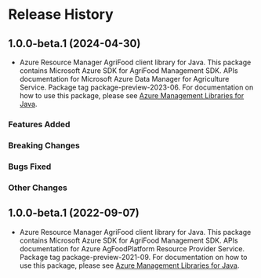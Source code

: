# Release History

## 1.0.0-beta.1 (2024-04-30)

- Azure Resource Manager AgriFood client library for Java. This package contains Microsoft Azure SDK for AgriFood Management SDK. APIs documentation for Microsoft Azure Data Manager for Agriculture Service. Package tag package-preview-2023-06. For documentation on how to use this package, please see [Azure Management Libraries for Java](https://aka.ms/azsdk/java/mgmt).

### Features Added

### Breaking Changes

### Bugs Fixed

### Other Changes

## 1.0.0-beta.1 (2022-09-07)

- Azure Resource Manager AgriFood client library for Java. This package contains Microsoft Azure SDK for AgriFood Management SDK. APIs documentation for Azure AgFoodPlatform Resource Provider Service. Package tag package-preview-2021-09. For documentation on how to use this package, please see [Azure Management Libraries for Java](https://aka.ms/azsdk/java/mgmt).
